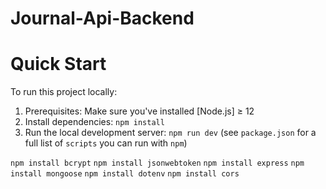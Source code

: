 # Journal-Api-Backend
Quick Start
==========
To run this project locally:

1. Prerequisites: Make sure you've installed [Node.js] ≥ 12
2. Install dependencies: `npm install`
3. Run the local development server: `npm run dev` (see `package.json` for a
   full list of `scripts` you can run with `npm`)

`npm install bcrypt`
`npm install jsonwebtoken`
`npm install express`
`npm install mongoose`
`npm install dotenv`
`npm install cors`
